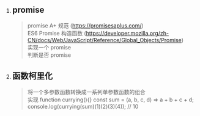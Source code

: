1. ## promise
    > promise A+ 规范  (https://promisesaplus.com/)  
    > ES6 Promise 构造函数  (https://developer.mozilla.org/zh-CN/docs/Web/JavaScript/Reference/Global_Objects/Promise)  
    > 实现一个 promise  
    > 判断是否 promise
1. ## 函数柯里化

    > 将一个多参数函数转换成一系列单参数函数的组合  
    > 实现 function currying(){}
    > const sum = (a, b, c, d) => a + b + c + d;  
    > console.log(currying(sum)(1)(2)(3)(4)); // 10  


